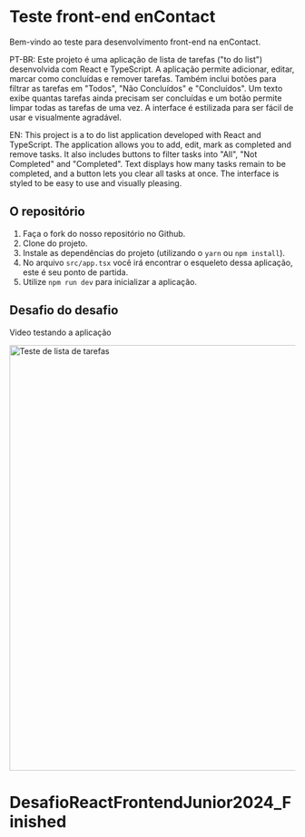 # Teste front-end enContact

Bem-vindo ao teste para desenvolvimento front-end na enContact.

PT-BR: Este projeto é uma aplicação de lista de tarefas ("to do list") desenvolvida com React e TypeScript. A aplicação permite adicionar, editar, marcar como concluídas e remover tarefas. Também inclui botões para filtrar as tarefas em "Todos", "Não Concluídos" e "Concluídos". Um texto exibe quantas tarefas ainda precisam ser concluídas e um botão permite limpar todas as tarefas de uma vez. A interface é estilizada para ser fácil de usar e visualmente agradável.

EN: This project is a to do list application developed with React and TypeScript. The application allows you to add, edit, mark as completed and remove tasks. It also includes buttons to filter tasks into "All", "Not Completed" and "Completed". Text displays how many tasks remain to be completed, and a button lets you clear all tasks at once. The interface is styled to be easy to use and visually pleasing.

## O repositório

1. Faça o fork do nosso repositório no Github.
2. Clone do projeto.
3. Instale as dependências do projeto (utilizando o `yarn` ou `npm install`).
4. No arquivo `src/app.tsx` você irá encontrar o esqueleto dessa aplicação, este é seu ponto de partida.
5. Utilize `npm run dev` para inicializar a aplicação.

## Desafio do desafio

Video testando a aplicação

<img src="data/video_testando_a_aplicação.mp4" alt="Teste de lista de tarefas" width="750">

# DesafioReactFrontendJunior2024_Finished
